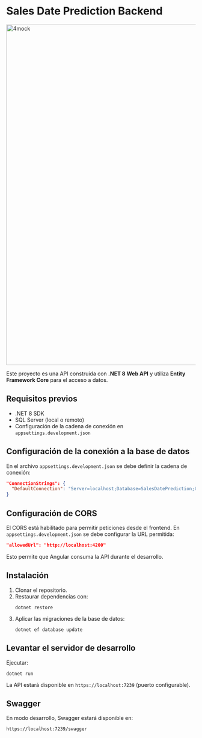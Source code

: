 # Sales Date Prediction  Backend
<img width="1658" height="906" alt="4mock" src="https://github.com/user-attachments/assets/eb483019-c169-4359-a26f-0191a1ab102b" />

Este proyecto es una API construida con **.NET 8 Web API** y utiliza **Entity Framework Core** para el acceso a datos.

## Requisitos previos

- .NET 8 SDK
- SQL Server (local o remoto)
- Configuración de la cadena de conexión en `appsettings.development.json`

## Configuración de la conexión a la base de datos

En el archivo `appsettings.development.json` se debe definir la cadena de conexión:

```json
"ConnectionStrings": {
  "DefaultConnection": "Server=localhost;Database=SalesDatePrediction;User Id=sa;Password=tu_password;TrustServerCertificate=True;"
}
```

## Configuración de CORS

El CORS está habilitado para permitir peticiones desde el frontend. En `appsettings.development.json` se debe configurar la URL permitida:

```json
"allowedUrl": "http://localhost:4200"
```

Esto permite que Angular consuma la API durante el desarrollo.

## Instalación

1. Clonar el repositorio.
2. Restaurar dependencias con:
   ```
   dotnet restore
   ```
3. Aplicar las migraciones de la base de datos:
   ```
   dotnet ef database update
   ```

## Levantar el servidor de desarrollo

Ejecutar:

```
dotnet run
```

La API estará disponible en `https://localhost:7239` (puerto configurable).

## Swagger

En modo desarrollo, Swagger estará disponible en:

```
https://localhost:7239/swagger
```

